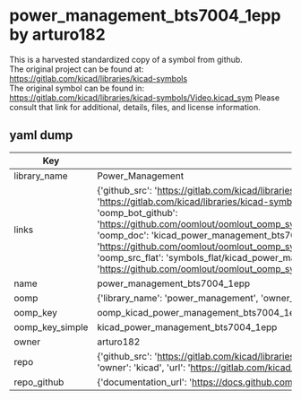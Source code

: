 # power_management_bts7004_1epp by arturo182  
This is a harvested standardized copy of a symbol from github.  
The original project can be found at:  
https://gitlab.com/kicad/libraries/kicad-symbols  
The original symbol can be found in:
https://gitlab.com/kicad/libraries/kicad-symbols/Video.kicad_sym
Please consult that link for additional, details, files, and license information.  
## yaml dump  
| Key | Value |  
| --- | --- |  
| library_name | Power_Management |  
| links | {'github_src': 'https://gitlab.com/kicad/libraries/kicad-symbols/Video.kicad_sym', 'github_src_repo': 'https://gitlab.com/kicad/libraries/kicad-symbols', 'oomp_bot': 'kicad_power_management_bts7004_1epp/working', 'oomp_bot_github': 'https://github.com/oomlout/oomlout_oomp_symbol_bot/tree/main/kicad_power_management_bts7004_1epp/working', 'oomp_doc': 'kicad_power_management_bts7004_1epp/working', 'oomp_doc_github': 'https://github.com/oomlout/oomlout_oomp_symbol_doc/tree/main/kicad_power_management_bts7004_1epp/working', 'oomp_src_flat': 'symbols_flat/kicad_power_management_bts7004_1epp/working', 'oomp_src_flat_github': 'https://github.com/oomlout/oomlout_oomp_symbol_src/tree/main/kicad_power_management_bts7004_1epp/working'} |  
| name | power_management_bts7004_1epp |  
| oomp | {'library_name': 'power_management', 'owner_name': 'kicad', 'symbol_name': 'power_management_bts7004_1epp'} |  
| oomp_key | oomp_kicad_power_management_bts7004_1epp |  
| oomp_key_simple | kicad_power_management_bts7004_1epp |  
| owner | arturo182 |  
| repo | {'github_src': 'https://gitlab.com/kicad/libraries/kicad-symbols/Video.kicad_sym', 'name': 'libraries/kicad-symbols', 'owner': 'kicad', 'url': 'https://gitlab.com/kicad/libraries/kicad-symbols'} |  
| repo_github | {'documentation_url': 'https://docs.github.com/rest/repos/repos#get-a-repository', 'message': 'Not Found'} |  


